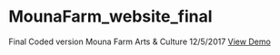 # MounaFarm_website_final
Final Coded version Mouna Farm Arts & Culture
12/5/2017
[View Demo](https://fumi235.github.io/MounaFarm_website_final/ "Mouna Farm final")